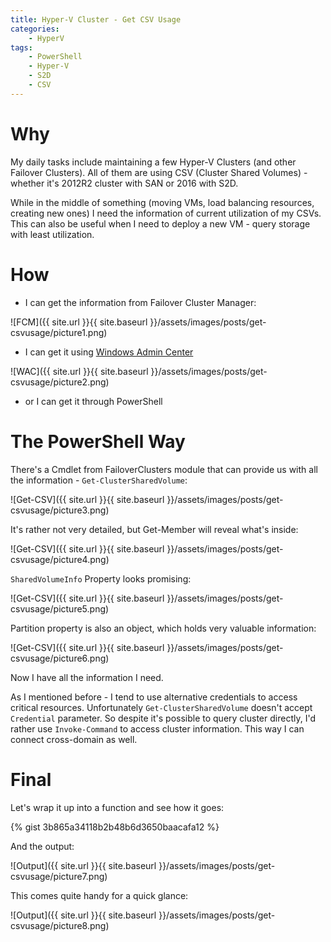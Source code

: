 ```yaml
---
title: Hyper-V Cluster - Get CSV Usage
categories:
    - HyperV
tags:
    - PowerShell
    - Hyper-V
    - S2D
    - CSV
---
```


# Why

My daily tasks include maintaining a few Hyper-V Clusters (and other Failover Clusters). All of them are using CSV (Cluster Shared Volumes) - whether it's 2012R2 cluster with SAN or 2016 with S2D. 

While in the middle of something (moving VMs, load balancing resources, creating new ones) I need the information of current utilization of my CSVs. This can also be useful when I need to deploy a new VM - query storage with least utilization.

# How

- I can get the information from Failover Cluster Manager:

![FCM]({{ site.url }}{{ site.baseurl }}/assets/images/posts/get-csvusage/picture1.png)

- I can get it using [Windows Admin Center](https://docs.microsoft.com/en-us/windows-server/manage/windows-admin-center/understand/windows-admin-center)

![WAC]({{ site.url }}{{ site.baseurl }}/assets/images/posts/get-csvusage/picture2.png)

- or I can get it through PowerShell

# The PowerShell Way

There's a Cmdlet from FailoverClusters module that can provide us with all the information - `Get-ClusterSharedVolume`:


![Get-CSV]({{ site.url }}{{ site.baseurl }}/assets/images/posts/get-csvusage/picture3.png)

It's rather not very detailed, but Get-Member will reveal what's inside:

![Get-CSV]({{ site.url }}{{ site.baseurl }}/assets/images/posts/get-csvusage/picture4.png)

`SharedVolumeInfo` Property looks promising:

![Get-CSV]({{ site.url }}{{ site.baseurl }}/assets/images/posts/get-csvusage/picture5.png)

Partition property is also an object, which holds very valuable information:

![Get-CSV]({{ site.url }}{{ site.baseurl }}/assets/images/posts/get-csvusage/picture6.png)

Now I have all the information I need.

As I mentioned before - I tend to use alternative credentials to access critical resources. Unfortunately `Get-ClusterSharedVolume` doesn't accept `Credential` parameter. So despite it's possible to query cluster directly, I'd rather use `Invoke-Command` to access cluster information. This way I can connect cross-domain as well. 

# Final 

Let's wrap it up into a function and see how it goes:

{% gist 3b865a34118b2b48b6d3650baacafa12 %}

And the output:

![Output]({{ site.url }}{{ site.baseurl }}/assets/images/posts/get-csvusage/picture7.png)

This comes quite handy for a quick glance:

![Output]({{ site.url }}{{ site.baseurl }}/assets/images/posts/get-csvusage/picture8.png)


